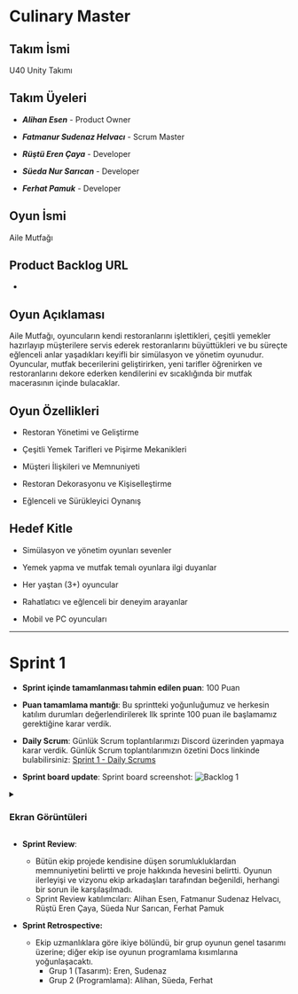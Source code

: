# Culinary Master

## Takım İsmi

U40 Unity Takımı

## Takım Üyeleri

* ***Alihan Esen*** - Product Owner

* ***Fatmanur Sudenaz Helvacı*** - Scrum Master

* ***Rüştü Eren Çaya*** - Developer

* ***Süeda Nur Sarıcan*** - Developer

* ***Ferhat Pamuk*** - Developer

## Oyun İsmi

Aile Mutfağı

## Product Backlog URL
-

## Oyun Açıklaması

Aile Mutfağı, oyuncuların kendi restoranlarını işlettikleri, çeşitli yemekler hazırlayıp müşterilere servis ederek restoranlarını büyüttükleri ve bu süreçte eğlenceli anlar yaşadıkları keyifli bir simülasyon ve yönetim oyunudur. Oyuncular, mutfak becerilerini geliştirirken, yeni tarifler öğrenirken ve restoranlarını dekore ederken kendilerini ev sıcaklığında bir mutfak macerasının içinde bulacaklar.

## Oyun Özellikleri

* Restoran Yönetimi ve Geliştirme

* Çeşitli Yemek Tarifleri ve Pişirme Mekanikleri

* Müşteri İlişkileri ve Memnuniyeti

* Restoran Dekorasyonu ve Kişiselleştirme

* Eğlenceli ve Sürükleyici Oynanış

## Hedef Kitle

* Simülasyon ve yönetim oyunları sevenler

* Yemek yapma ve mutfak temalı oyunlara ilgi duyanlar

* Her yaştan (3+) oyuncular

* Rahatlatıcı ve eğlenceli bir deneyim arayanlar

* Mobil ve PC oyuncuları

---

# Sprint 1

- **Sprint içinde tamamlanması tahmin edilen puan**: 100 Puan

- **Puan tamamlama mantığı**: Bu sprintteki yoğunluğumuz ve herkesin katılım durumları değerlendirilerek llk sprinte 100 puan ile başlamamız gerektiğine karar verdik.

- **Daily Scrum**: Günlük Scrum toplantılarımızı Discord üzerinden yapmaya karar verdik. Günlük Scrum toplantılarımızın özetini Docs linkinde bulabilirsiniz: [Sprint 1 - Daily Scrums](https://docs.google.com/document/d/1dmeMon_664vLSAqMdl2b3_5ERpEGoeURvYLJVHWIcCg/edit?usp=sharing)

- **Sprint board update**: Sprint board screenshot: 
![Backlog 1](RepoFiles/images/Sprint1_SprintBoard.jpg) 

<details> <summary><h3>Ekran Görüntüleri</h3></summary>
  
  ![Screenshot 1](RepoFiles/images/tava_model.png)
  ![Screenshot 2](RepoFiles/images/simple_burger_cropped.png) 
  ![Screenshot 3](RepoFiles/images/Recepie_Panel_UI.png)
  ![Screenshot 4](RepoFiles/images/character_sketch.jpg)

  </details>

- **Sprint Review**: 
  - Bütün ekip projede kendisine düşen sorumlukluklardan memnuniyetini belirtti ve proje hakkında hevesini belirtti. Oyunun ilerleyişi ve vizyonu ekip arkadaşları tarafından beğenildi, herhangi bir sorun ile karşılaşılmadı.
  - Sprint Review katılımcıları: Alihan Esen, Fatmanur Sudenaz Helvacı, Rüştü Eren Çaya, Süeda Nur Sarıcan, Ferhat Pamuk

- **Sprint Retrospective:** 
  - Ekip uzmanlıklara göre ikiye bölündü, bir grup oyunun genel tasarımı üzerine; diğer ekip ise oyunun programlama kısımlarına yoğunlaşacaktı.
    - Grup 1 (Tasarım): Eren, Sudenaz
    - Grup 2 (Programlama): Alihan, Süeda, Ferhat

